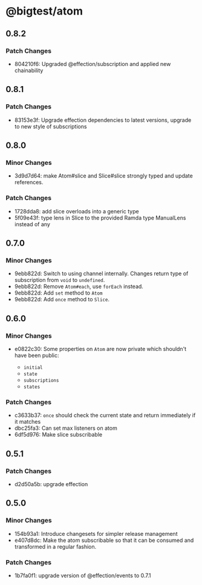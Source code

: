 # @bigtest/atom

## 0.8.2

### Patch Changes

- 804210f6: Upgraded @effection/subscription and applied new chainability

## 0.8.1

### Patch Changes

- 83153e3f: Upgrade effection dependencies to latest versions, upgrade to new style of subscriptions

## 0.8.0

### Minor Changes

- 3d9d7d64: make Atom#slice and Slice#slice strongly typed and update references.

### Patch Changes

- 1728dda8: add slice overloads into a generic type
- 5f09e43f: type lens in Slice to the provided Ramda type ManualLens instead of any

## 0.7.0

### Minor Changes

- 9ebb822d: Switch to using channel internally. Changes return type of subscription from `void` to `undefined`.
- 9ebb822d: Remove `Atom#each`, use `forEach` instead.
- 9ebb822d: Add `set` method to `Atom`
- 9ebb822d: Add `once` method to `Slice`.

## 0.6.0

### Minor Changes

- e0822c30: Some properties on `Atom` are now private which shouldn't have been public:

  - `initial`
  - `state`
  - `subscriptions`
  - `states`

### Patch Changes

- c3633b37: `once` should check the current state and return immediately if it matches
- dbc25fa3: Can set max listeners on atom
- 6df5d976: Make slice subscribable

## 0.5.1

### Patch Changes

- d2d50a5b: upgrade effection

## 0.5.0

### Minor Changes

- 154b93a1: Introduce changesets for simpler release management
- e407d8dc: Make the atom subscribable so that it can be consumed and transformed
  in a regular fashion.

### Patch Changes

- 1b7fa0f1: upgrade version of @effection/events to 0.7.1
